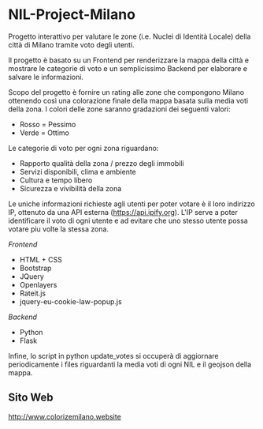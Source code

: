 # NIL-Project-Milano

Progetto interattivo per valutare le zone (i.e. Nuclei di Identità Locale) della città di Milano tramite voto degli utenti.

Il progetto è basato su un Frontend per renderizzare la mappa della città e mostrare le categorie di voto e un semplicissimo Backend per elaborare e salvare le informazioni.

Scopo del progetto è fornire un rating alle zone che compongono Milano ottenendo così una colorazione finale della mappa basata sulla media voti della zona. I colori delle zone saranno gradazioni dei seguenti valori:

* Rosso = Pessimo
* Verde = Ottimo

Le categorie di voto per ogni zona riguardano:

* Rapporto qualità della zona / prezzo degli immobili
* Servizi disponibili, clima e ambiente
* Cultura e tempo libero
* Sicurezza e vivibilità della zona

Le uniche informazioni richieste agli utenti per poter votare è il loro indirizzo IP, ottenuto da una API esterna (https://api.ipify.org).
L'IP serve a poter identificare il voto di ogni utente e ad evitare che uno stesso utente possa votare piu volte la stessa zona.

_Frontend_

* HTML + CSS
* Bootstrap
* JQuery
* Openlayers
* Rateit.js
* jquery-eu-cookie-law-popup.js

_Backend_

* Python
* Flask

Infine, lo script in python update_votes si occuperà di aggiornare periodicamente i files riguardanti la media voti di ogni NIL e il geojson della mappa.


## Sito Web

http://www.colorizemilano.website
